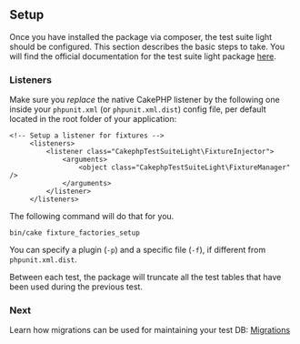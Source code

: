 ## Setup

Once you have installed the package via composer, the test suite light should be
configured. This section describes the basic steps to take. 
You will find the official documentation for the test suite light package [here](https://github.com/vierge-noire/cakephp-test-suite-light#cakephp-test-suite-light).

### Listeners

Make sure you *replace* the native CakePHP listener by the following one inside your `phpunit.xml` (or `phpunit.xml.dist`) config file,
per default located in the root folder of your application:

```
<!-- Setup a listener for fixtures -->
     <listeners>
         <listener class="CakephpTestSuiteLight\FixtureInjector">
             <arguments>
                 <object class="CakephpTestSuiteLight\FixtureManager" />
             </arguments>
         </listener>
     </listeners>
``` 

The following command will do that for you.

```
bin/cake fixture_factories_setup
```

You can specify a plugin (`-p`) and a specific file (`-f`), if different from `phpunit.xml.dist`.

Between each test, the package will truncate all the test tables that have been used during the previous test.

### Next

Learn how migrations can be used for maintaining your test DB: [Migrations](https://github.com/vierge-noire/cakephp-test-migrator)
